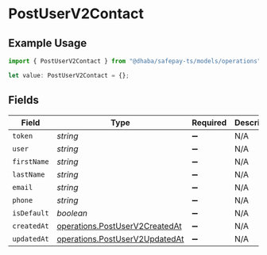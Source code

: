 # PostUserV2Contact

## Example Usage

```typescript
import { PostUserV2Contact } from "@dhaba/safepay-ts/models/operations";

let value: PostUserV2Contact = {};
```

## Fields

| Field                                                                            | Type                                                                             | Required                                                                         | Description                                                                      |
| -------------------------------------------------------------------------------- | -------------------------------------------------------------------------------- | -------------------------------------------------------------------------------- | -------------------------------------------------------------------------------- |
| `token`                                                                          | *string*                                                                         | :heavy_minus_sign:                                                               | N/A                                                                              |
| `user`                                                                           | *string*                                                                         | :heavy_minus_sign:                                                               | N/A                                                                              |
| `firstName`                                                                      | *string*                                                                         | :heavy_minus_sign:                                                               | N/A                                                                              |
| `lastName`                                                                       | *string*                                                                         | :heavy_minus_sign:                                                               | N/A                                                                              |
| `email`                                                                          | *string*                                                                         | :heavy_minus_sign:                                                               | N/A                                                                              |
| `phone`                                                                          | *string*                                                                         | :heavy_minus_sign:                                                               | N/A                                                                              |
| `isDefault`                                                                      | *boolean*                                                                        | :heavy_minus_sign:                                                               | N/A                                                                              |
| `createdAt`                                                                      | [operations.PostUserV2CreatedAt](../../models/operations/postuserv2createdat.md) | :heavy_minus_sign:                                                               | N/A                                                                              |
| `updatedAt`                                                                      | [operations.PostUserV2UpdatedAt](../../models/operations/postuserv2updatedat.md) | :heavy_minus_sign:                                                               | N/A                                                                              |